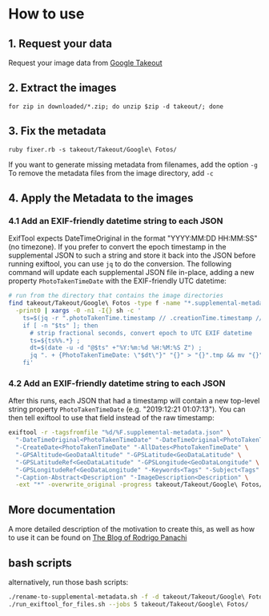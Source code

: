 # How to use

## 1. Request your data 
Request your image data from [Google Takeout](https://takeout.google.com/)

## 2. Extract the images
```
for zip in downloaded/*.zip; do unzip $zip -d takeout/; done
```

## 3. Fix the metadata

```
ruby fixer.rb -s takeout/Takeout/Google\ Fotos/
```
If you want to generate missing metadata from filenames, add the option `-g`
To remove the metadata files from the image directory, add `-c`

## 4. Apply the Metadata to the images

### 4.1 Add an EXIF-friendly datetime string to each JSON

ExifTool expects DateTimeOriginal in the format "YYYY:MM:DD HH:MM:SS" (no
timezone). If you prefer to convert the epoch timestamp in the supplemental
JSON to such a string and store it back into the JSON before running exiftool,
you can use `jq` to do the conversion. The following command will update each
supplemental JSON file in-place, adding a new property `PhotoTakenTimeDate` with
the EXIF-friendly UTC datetime:

```bash
# run from the directory that contains the image directories
find takeout/Takeout/Google\ Fotos -type f -name "*.supplemental-metadata.json" \
  -print0 | xargs -0 -n1 -I{} sh -c '
    ts=$(jq -r ".photoTakenTime.timestamp // .creationTime.timestamp // empty" "{}") ;
    if [ -n "$ts" ]; then
      # strip fractional seconds, convert epoch to UTC EXIF datetime
      ts=${ts%%.*} ;
      dt=$(date -u -d "@$ts" +"%Y:%m:%d %H:%M:%S Z") ;
      jq ". + {PhotoTakenTimeDate: \"$dt\"}" "{}" > "{}".tmp && mv "{}".tmp "{}" ;
    fi'
```

### 4.2 Add an EXIF-friendly datetime string to each JSON
After this runs, each JSON that had a timestamp will contain a new top-level
string property `PhotoTakenTimeDate` (e.g. "2019:12:21 01:07:13"). You can
then tell exiftool to use that field instead of the raw timestamp:

```bash
exiftool -r -tagsfromfile "%d/%F.supplemental-metadata.json" \
  "-DateTimeOriginal<PhotoTakenTimeDate" "-DateTimeOriginal<PhotoTakenTimeDate" \
  "-CreateDate<PhotoTakenTimeDate" "-AllDates<PhotoTakenTimeDate" \
  "-GPSAltitude<GeoDataAltitude" "-GPSLatitude<GeoDataLatitude" \
  "-GPSLatitudeRef<GeoDataLatitude" "-GPSLongitude<GeoDataLongitude" \
  "-GPSLongitudeRef<GeoDataLongitude" "-Keywords<Tags" "-Subject<Tags" \
  "-Caption-Abstract<Description" "-ImageDescription<Description" \
  -ext "*" -overwrite_original -progress takeout/Takeout/Google\ Fotos/
```

## More documentation
A more detailed description of the motivation to create this, as well as how to use it can be found on [The Blog of Rodrigo Panachi](https://blog.rpanachi.com/how-to-takeout-from-google-photos-and-fix-metadata-exif-info)

## bash scripts
alternatively, run those bash scripts:
```bash
./rename-to-supplemental-metadata.sh -f -d takeout/Takeout/Google\ Fotos/
./run_exiftool_for_files.sh --jobs 5 takeout/Takeout/Google\ Fotos/
```